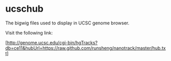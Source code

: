 # ucschub

The bigwig files used to display in UCSC genome browser.

Visit the following link:

[http://genome.ucsc.edu/cgi-bin/hgTracks?db=ce11&hubUrl=https://raw.github.com/runsheng/nanotrack/master/hub.txt]
